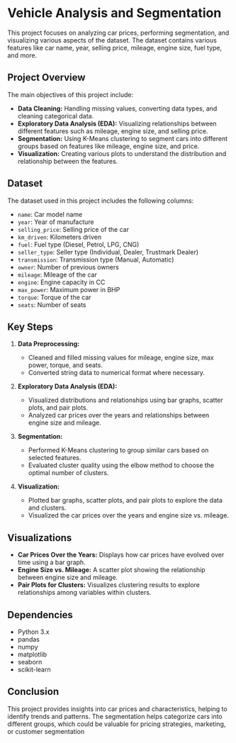 # Vehicle Analysis and Segmentation

This project focuses on analyzing car prices, performing segmentation, and visualizing various aspects of the dataset. The dataset contains various features like car name, year, selling price, mileage, engine size, fuel type, and more.

## Project Overview

The main objectives of this project include:
- **Data Cleaning:** Handling missing values, converting data types, and cleaning categorical data.
- **Exploratory Data Analysis (EDA):** Visualizing relationships between different features such as mileage, engine size, and selling price.
- **Segmentation:** Using K-Means clustering to segment cars into different groups based on features like mileage, engine size, and price.
- **Visualization:** Creating various plots to understand the distribution and relationship between the features.

## Dataset

The dataset used in this project includes the following columns:
- `name`: Car model name
- `year`: Year of manufacture
- `selling_price`: Selling price of the car
- `km_driven`: Kilometers driven
- `fuel`: Fuel type (Diesel, Petrol, LPG, CNG)
- `seller_type`: Seller type (Individual, Dealer, Trustmark Dealer)
- `transmission`: Transmission type (Manual, Automatic)
- `owner`: Number of previous owners
- `mileage`: Mileage of the car
- `engine`: Engine capacity in CC
- `max_power`: Maximum power in BHP
- `torque`: Torque of the car
- `seats`: Number of seats

## Key Steps

1. **Data Preprocessing:**
   - Cleaned and filled missing values for mileage, engine size, max power, torque, and seats.
   - Converted string data to numerical format where necessary.

2. **Exploratory Data Analysis (EDA):**
   - Visualized distributions and relationships using bar graphs, scatter plots, and pair plots.
   - Analyzed car prices over the years and relationships between engine size and mileage.

3. **Segmentation:**
   - Performed K-Means clustering to group similar cars based on selected features.
   - Evaluated cluster quality using the elbow method to choose the optimal number of clusters.

4. **Visualization:**
   - Plotted bar graphs, scatter plots, and pair plots to explore the data and clusters.
   - Visualized the car prices over the years and engine size vs. mileage.

## Visualizations

- **Car Prices Over the Years:** Displays how car prices have evolved over time using a bar graph.
- **Engine Size vs. Mileage:** A scatter plot showing the relationship between engine size and mileage.
- **Pair Plots for Clusters:** Visualizes clustering results to explore relationships among variables within clusters.

## Dependencies
 - Python 3.x
 - pandas
 - numpy
 - matplotlib
 - seaborn
 - scikit-learn

## Conclusion

This project provides insights into car prices and characteristics, helping to identify trends and patterns. The segmentation helps categorize cars into different groups, which could be valuable for pricing strategies, marketing, or customer segmentation
